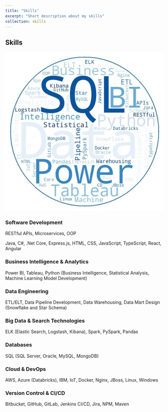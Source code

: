 ```yaml
---
title: "Skills"
excerpt: "Short description about my skills"
collection: skills
---
```


<h2>Skills</h2>

<img src="images/tech_wordcloud.jpg" alt="Tech Word Cloud">

<h3>Software Development</h3>
<p>RESTful APIs, Microservices, OOP</p>
<p>Java, C#, .Net Core, Express.js, HTML, CSS, JavaScript, TypeScript, React, Angular</p>

<h3>Business Intelligence & Analytics</h3>
<p>Power BI, Tableau, Python (Business Intelligence, Statistical Analysis, Machine Learning Model Development)</p>
    
<h3>Data Engineering</h3>
<p>ETL/ELT, Data Pipeline Development, Data Warehousing, Data Mart Design (Snowflake and Star Schema)</p>
    
<h3>Big Data & Search Technologies</h3>
<p>ELK (Elastic Search, Logstash, Kibana), Spark, PySpark, Pandas</p>
    
<h3>Databases</h3>
<p>SQL (SQL Server, Oracle, MySQL, MongoDB)</p>
    
<h3>Cloud & DevOps</h3>
<p>AWS, Azure (Databricks), IBM, IoT, Docker, Nginx, JBoss, Linux, Windows</p>
    
<h3>Version Control & CI/CD</h3>
<p>Bitbucket, GitHub, GitLab, Jenkins CI/CD, Jira, NPM, Maven</p>
